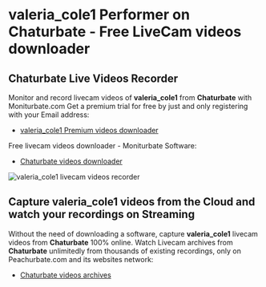 # valeria_cole1 Performer on Chaturbate - Free LiveCam videos downloader

## Chaturbate Live Videos Recorder

Monitor and record livecam videos of **valeria_cole1** from **Chaturbate** with Moniturbate.com
Get a premium trial for free by just and only registering with your Email address:
* [valeria_cole1 Premium videos downloader](https://moniturbate.com/request-demo-licence-key.html)

Free livecam videos downloader - Moniturbate Software:
* [Chaturbate videos downloader](https://moniturbate.com/moniturbate-download-software.html)

![valeria_cole1 livecam videos recorder](https://peachurnet.com/templates/moniturbate-software.png)


## Capture valeria_cole1 videos from the Cloud and watch your recordings on Streaming

Without the need of downloading a software, capture **valeria_cole1** livecam videos from **Chaturbate** 100% online.
Watch Livecam archives from **Chaturbate** unlimitedly from thousands of existing recordings, only on Peachurbate.com and its websites network:
* [Chaturbate videos archives](https://peachurnet.com/)